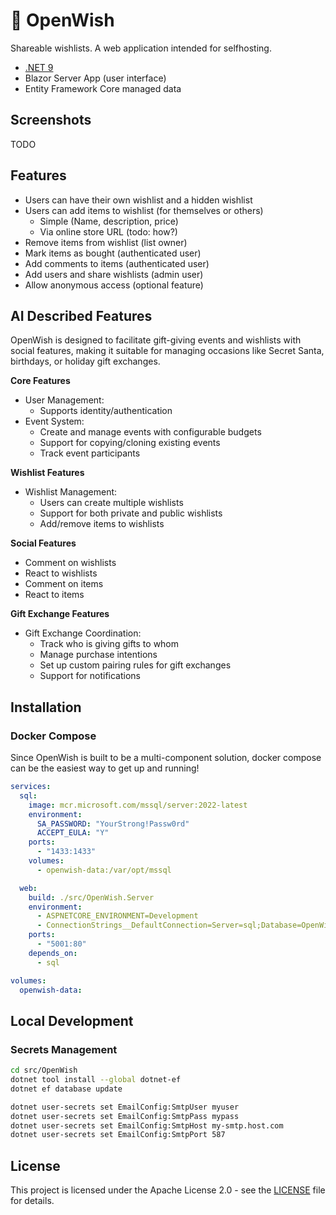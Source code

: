 # 📃 OpenWish

Shareable wishlists. A web application intended for selfhosting.

* [.NET 9](https://dot.net/)
* Blazor Server App (user interface)
* Entity Framework Core managed data

## Screenshots

TODO

## Features

* Users can have their own wishlist and a hidden wishlist
* Users can add items to wishlist (for themselves or others)
  * Simple (Name, description, price)
  * Via online store URL (todo: how?)
* Remove items from wishlist (list owner)
* Mark items as bought (authenticated user)
* Add comments to items (authenticated user)
* Add users and share wishlists (admin user)
* Allow anonymous access (optional feature)

## AI Described Features

OpenWish is designed to facilitate gift-giving events and wishlists with social features, making it suitable for managing occasions like Secret Santa, birthdays, or holiday gift exchanges.

**Core Features**

* User Management: 
  * Supports identity/authentication
* Event System:
  * Create and manage events with configurable budgets
  * Support for copying/cloning existing events
  * Track event participants

**Wishlist Features**

* Wishlist Management:
  * Users can create multiple wishlists
  * Support for both private and public wishlists
  * Add/remove items to wishlists

**Social Features**

* Comment on wishlists
* React to wishlists
* Comment on items
* React to items

**Gift Exchange Features**

* Gift Exchange Coordination:
  * Track who is giving gifts to whom
  * Manage purchase intentions
  * Set up custom pairing rules for gift exchanges
  * Support for notifications

## Installation

### Docker Compose

Since OpenWish is built to be a multi-component solution, docker compose can be the easiest way to get up and running!

```yaml
services:
  sql:
    image: mcr.microsoft.com/mssql/server:2022-latest
    environment:
      SA_PASSWORD: "YourStrong!Passw0rd"
      ACCEPT_EULA: "Y"
    ports:
      - "1433:1433"
    volumes:
      - openwish-data:/var/opt/mssql

  web:
    build: ./src/OpenWish.Server
    environment:
      - ASPNETCORE_ENVIRONMENT=Development
      - ConnectionStrings__DefaultConnection=Server=sql;Database=OpenWish;User Id=sa;Password=YourStrong!Passw0rd;
    ports:
      - "5001:80"
    depends_on:
      - sql

volumes:
  openwish-data:
```

## Local Development

### Secrets Management

```bash
cd src/OpenWish
dotnet tool install --global dotnet-ef
dotnet ef database update

dotnet user-secrets set EmailConfig:SmtpUser myuser
dotnet user-secrets set EmailConfig:SmtpPass mypass
dotnet user-secrets set EmailConfig:SmtpHost my-smtp.host.com
dotnet user-secrets set EmailConfig:SmtpPort 587
```

## License

This project is licensed under the Apache License 2.0 - see the [LICENSE](LICENSE) file for details.
